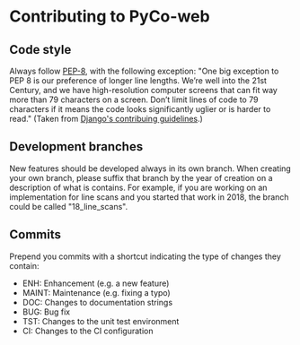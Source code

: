 Contributing to PyCo-web
========================

Code style
----------
Always follow [PEP-8](https://www.python.org/dev/peps/pep-0008/), with the following exception: "One big exception to PEP 8 is our preference of longer line lengths. We’re well into the 21st Century, and we have high-resolution computer screens that can fit way more than 79 characters on a screen. Don’t limit lines of code to 79 characters if it means the code looks significantly uglier or is harder to read." (Taken from [Django's contribuing guidelines](https://docs.djangoproject.com/en/dev/internals/contributing/writing-code/coding-style/).)

Development branches
--------------------
New features should be developed always in its own branch. When creating your own branch,
please suffix that branch by the year of creation on a description of what is contains.
For example, if you are working on an implementation for line scans and you started that
work in 2018, the branch could be called "18_line_scans".

Commits
-------
Prepend you commits with a shortcut indicating the type of changes they contain:
* ENH: Enhancement (e.g. a new feature)
* MAINT: Maintenance (e.g. fixing a typo)
* DOC: Changes to documentation strings
* BUG: Bug fix
* TST: Changes to the unit test environment
* CI: Changes to the CI configuration
